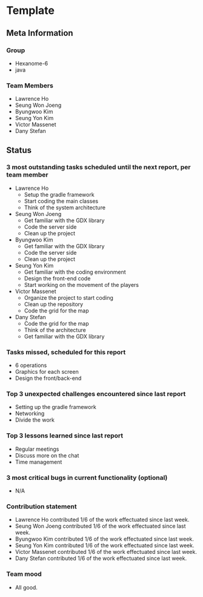 # Template

## Meta Information

### Group

 * Hexanome-6
 * java

### Team Members

 * Lawrence Ho
 * Seung Won Joeng
 * Byungwoo Kim
 * Seung Yon Kim
 * Victor Massenet
 * Dany Stefan

## Status

### 3 most outstanding tasks scheduled until the next report, per team member

 * Lawrence Ho
   * Setup the gradle framework
   * Start coding the main classes
   * Think of the system architecture
 * Seung Won Joeng
   * Get familiar with the GDX library
   * Code the server side
   * Clean up the project
 * Byungwoo Kim
   * Get familiar with the GDX library
   * Code the server side
   * Clean up the project
 * Seung Yon Kim
   * Get familiar with the coding environment
   * Design the front-end code
   * Start working on the movement of the players
 * Victor Massenet
   * Organize the project to start coding
   * Clean up the repository
   * Code the grid for the map
 * Dany Stefan
   * Code the grid for the map
   * Think of the architecture
   * Get familiar with the GDX library

### Tasks missed, scheduled for this report

 * 6 operations
 * Graphics for each screen
 * Design the front/back-end

### Top 3 unexpected challenges encountered since last report

 * Setting up the gradle framework
 * Networking
 * Divide the work

### Top 3 lessons learned since last report

 * Regular meetings
 * Discuss more on the chat
 * Time management

### 3 most critical bugs in current functionality (optional)

 * N/A

### Contribution statement

 * Lawrence Ho contributed 1/6 of the work effectuated since last week.
 * Seung Won Joeng contributed 1/6 of the work effectuated since last week.
 * Byungwoo Kim contributed 1/6 of the work effectuated since last week.
 * Seung Yon Kim contributed 1/6 of the work effectuated since last week.
 * Victor Massenet contributed 1/6 of the work effectuated since last week.
 * Dany Stefan contributed 1/6 of the work effectuated since last week.

### Team mood

 * All good.
